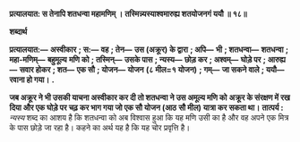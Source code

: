 **प्रत्यालयात: स तेनापि शतधन्वा महामणिम् ।** **तस्मिन्न्यस्याश्वमारुह्य शतयोजनगं ययौ ॥ १८॥** 

**शब्दार्थ** 

**प्रत्यालयात:—** **अस्वीकार** **; स:—** **वह** **; तेन—** **उस (अक्रूर) के द्वारा** **; अपि—** **भी** **; शतधन्वा—** **शतधन्वा** **; महा-मणिम्—** **बहुमूल्य** **मणि को** **; तस्मिन्—** **उसके पास** **; न्यस्य—** **छोड़ कर** **; अश्वम्—** **घोड़े पर** **; आरुह्य—** **सवार होकर** **; शत—** **एक सौ** **; योजन—** **योजन** **(८ मील=१ योजन)** **; गम्—** **जा सकने वाले** **; ययौ—** **रवाना हो गया।** **.** 

**जब अक्रूर ने भी उसकी याचना अस्वीकार कर दी तो शतधन्वा ने उस अमूल्य मणि को** **अक्रूर के संरक्षण में रख दिया और एक घोड़े पर चढ़ कर भाग गया जो एक सौ योजन (आठ** **सौ मील) यात्रा कर सकता था।** **तात्पर्य :** *न्यस्य* शब्द का आशय है कि शतधन्वा को अब विश्वास हुआ कि यह मणि उसी का है और वह अपने एक मित्र के पास छोड़े जा रहा है। कहने का अर्थ यह है कि यह चोर प्रवृत्ति है।  